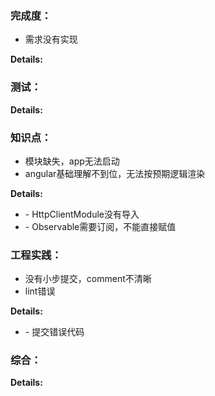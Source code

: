 ### 完成度：
* 需求没有实现

__Details:__



### 测试：


__Details:__



### 知识点：
* 模块缺失，app无法启动
* angular基础理解不到位，无法按预期逻辑渲染

__Details:__

- \- HttpClientModule没有导入
- \- Observable需要订阅，不能直接赋值

### 工程实践：
* 没有小步提交，comment不清晰
* lint错误

__Details:__

- \- 提交错误代码

### 综合：


__Details:__



